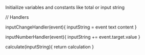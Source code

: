 Initiailize variables and constants like total or input string


// Handlers

inputChangeHandler(event){
    inputString = event text content
}

inputNumberHandler(event){
    inputString += event.target.value
}

calculate(inputString){
    return calculation
}
